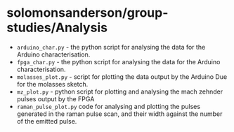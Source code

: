 # solomonsanderson/group-studies/Analysis
* `arduino_char.py` - the python script for analysing the data for the Arduino
characterisation.
* `fpga_char.py` - the python script for analysing the data for the Arduino
characterisation.
* `molasses_plot.py` - script for plotting the data output by the Arduino Due
for the molasses sketch. 
* `mz_plot.py` - python script for plotting and analysing the mach zehnder
pulses output by the FPGA
* `raman_pulse_plot.py` code for analysing and plotting the pulses generated in
the raman pulse scan, and their width against the number of the emitted pulse.
